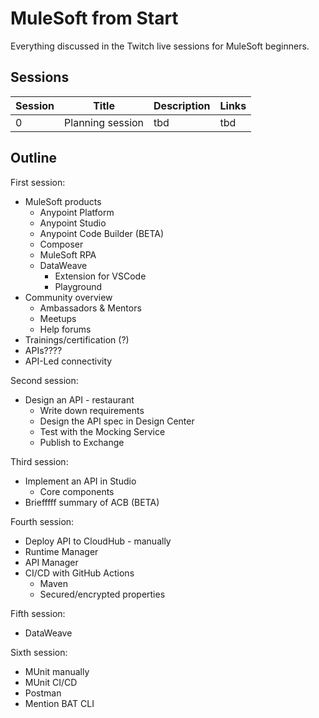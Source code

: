 # MuleSoft from Start

Everything discussed in the Twitch live sessions for MuleSoft beginners.

## Sessions

| Session | Title | Description | Links
| - | - | - | - |
| 0 | Planning session | tbd | tbd

## Outline

First session:
- MuleSoft products
    - Anypoint Platform
    - Anypoint Studio
    - Anypoint Code Builder (BETA)
    - Composer
    - MuleSoft RPA
    - DataWeave
        - Extension for VSCode
        - Playground
- Community overview
    - Ambassadors & Mentors
    - Meetups
    - Help forums
- Trainings/certification (?)
- APIs????
- API-Led connectivity

Second session:
- Design an API - restaurant
    - Write down requirements
    - Design the API spec in Design Center
    - Test with the Mocking Service
    - Publish to Exchange

Third session:
- Implement an API in Studio
    - Core components
- Briefffff summary of ACB (BETA)

Fourth session:
- Deploy API to CloudHub - manually
- Runtime Manager
- API Manager
- CI/CD with GitHub Actions
    - Maven
    - Secured/encrypted properties

Fifth session:
- DataWeave

Sixth session:
- MUnit manually
- MUnit CI/CD
- Postman
- Mention BAT CLI
